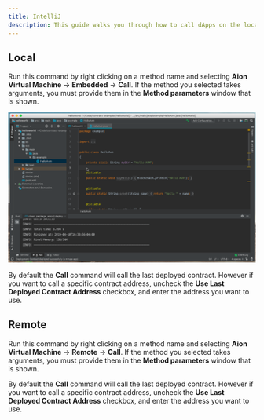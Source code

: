 ```yaml
---
title: IntelliJ
description: This guide walks you through how to call dApps on the local kernel and on remote networks using IntelliJ and the Aion4j plugin.
---
```


## Local

Run this command by right clicking on a method name and selecting **Aion Virtual Machine** → **Embedded** → **Call**. If the method you selected takes arguments, you must provide them in the **Method parameters** window that is shown.

![Call Embedded Contract](/developers/tools/intellij-plugin/images/call-embedded-contract.gif)

By default the **Call** command will call the last deployed contract. However if you want to call a specific contract address, uncheck the **Use Last Deployed Contract Address** checkbox, and enter the address you want to use.

## Remote

Run this command by right clicking on a method name and selecting **Aion Virtual Machine** → **Remote** → **Call**. If the method you selected takes arguments, you must provide them in the **Method parameters** window that is shown.

By default the **Call** command will call the last deployed contract. However if you want to call a specific contract address, uncheck the **Use Last Deployed Contract Address** checkbox, and enter the address you want to use.
